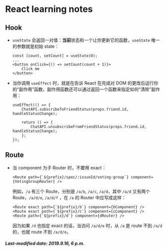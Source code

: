 # React learning notes

## Hook

+ `useState` 会返回一对值：**当前**状态和一个让你更新它的函数，`useState` 唯一的参数就是初始 state：

  ```react
  const [count, setCount] = useState(0);
  ...
  <button onClick={() => setCount(count + 1)}>
      Click me
  </button>
  ```

+ 当你调用 `useEffect` 时，就是在告诉 React 在完成对 DOM 的更改后运行你的“副作用”函数，副作用函数还可以通过返回一个函数来指定如何“清除”副作用：

  ```react
  useEffect(() => {
      ChatAPI.subscribeToFriendStatus(props.friend.id, handleStatusChange);
  
      return () => {
          ChatAPI.unsubscribeFromFriendStatus(props.friend.id, handleStatusChange);
      };
  });
  ```

## Route

+ 当 component 为子 Router 时，不要用 exact：

  ```react
  <Route path={`${prefix}/spec/:issueId/voting-group`} component={VotingGroupRouter} />
  ```

  例如，`/a` 有三个 Route，分别是 `/a/b`, `/a/c`, `/a/d`，其中 `/a/d` 又有两个 Route，`/a/d/e`, `/a/d/f` ，在 `/a` 的 Router 中应写成这样：

  ```react
  <Route exact path={`${prefix}/b`} component={bComponent} />
  <Route exact path={`${prefix}/c`} component={cComponent} />
  <Route path={`${prefix}/d`} component={dRouter} />
  ```

  因为如果 `/d` 也指定 exact 的话，当访问 `/a/d/e` 时，从 `/a` 是 route 不到 `/a/d` 的，也就 route 不到 `/a/d/e`。

##### Last-modified date: 2019.9.16, 6 p.m.